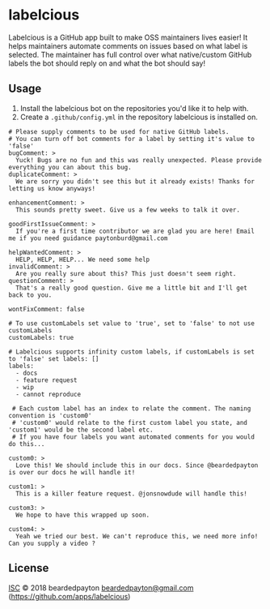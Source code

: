 # labelcious

Labelcious is a GitHub app built to make OSS maintainers lives easier! It helps maintainers automate comments on issues based on what label is selected. The maintainer has full control over what native/custom GitHub labels the bot should reply on and what the bot should say!  

## Usage

1. Install the labelcious bot on the repositories you'd like it to help with.
2. Create a ```.github/config.yml``` in the repository labelcious is installed on.

```
# Please supply comments to be used for native GitHub labels. 
# You can turn off bot comments for a label by setting it's value to 'false'
bugComment: >
  Yuck! Bugs are no fun and this was really unexpected. Please provide everything you can about this bug.
duplicateComment: >
  We are sorry you didn't see this but it already exists! Thanks for letting us know anyways!
  
enhancementComment: >
  This sounds pretty sweet. Give us a few weeks to talk it over.
  
goodFirstIssueComment: >
  If you're a first time contributor we are glad you are here! Email me if you need guidance paytonburd@gmail.com
  
helpWantedComment: >
  HELP, HELP, HELP... We need some help
invalidComment: >
  Are you really sure about this? This just doesn't seem right.
questionComment: >
  That's a really good question. Give me a little bit and I'll get back to you.
  
wontFixComment: false

# To use customLabels set value to 'true', set to 'false' to not use customLabels
customLabels: true

# Labelcious supports infinity custom labels, if customLabels is set to 'false' set labels: []
labels:
  - docs
  - feature request
  - wip
  - cannot reproduce
  
 # Each custom label has an index to relate the comment. The naming convention is 'custom0'
 # 'custom0' would relate to the first custom label you state, and 'custom1' would be the second label etc.
 # If you have four labels you want automated comments for you would do this...
 
custom0: >
  Love this! We should include this in our docs. Since @beardedpayton is over our docs he will handle it!
 
custom1: >
  This is a killer feature request. @jonsnowdude will handle this!
 
custom3: >
  We hope to have this wrapped up soon.
 
custom4: >
  Yeah we tried our best. We can't reproduce this, we need more info! Can you supply a video ?

```

## License

[ISC](LICENSE) © 2018 beardedpayton <beardedpayton@gmail.com> (https://github.com/apps/labelcious)
